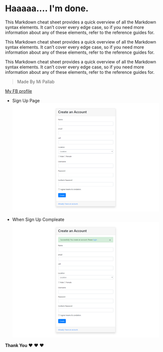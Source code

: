 # Haaaaa.... I'm done.


 This Markdown cheat sheet provides a quick overview of all the Markdown syntax elements. It can’t cover every edge case, so if you need more information about any of these elements, refer to the reference guides for.


 This Markdown cheat sheet provides a quick overview of all the Markdown syntax elements. It can’t cover every edge case, so if you need more information about any of these elements, refer to the reference guides for.


 This Markdown cheat sheet provides a quick overview of all the Markdown syntax elements. It can’t cover every edge case, so if you need more information about any of these elements, refer to the reference guides for.


 > Made By Mi Pallab


 [My FB profile](https://www.facebook.com/majadul.islam.3532/)

- Sign Up Page
![SignUpPage](assect/img/login_page.png)


- When Sign Up Compleate
![SigUpPageComp](assect/img/sign_up_done.png)


 **Thank You** :heart: :heart: :heart: